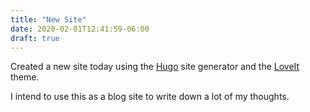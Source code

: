 ```yaml
---
title: "New Site"
date: 2020-02-01T12:41:59-06:00
draft: true
---
```


Created a new site today using the [Hugo](https://gohugo.io/getting-started/quick-start/) site generator and the [LoveIt](https://themes.gohugo.io/loveit/) theme.

I intend to use this as a blog site to write down a lot of my thoughts. 